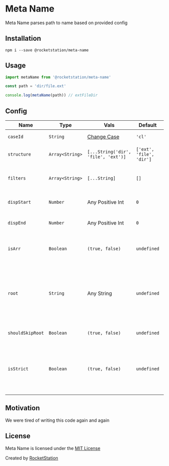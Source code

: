 # Meta Name

Meta Name parses path to name based on provided config

## Installation

```
npm i --save @rocketstation/meta-name
```

## Usage

```javascript
import metaName from '@rocketstation/meta-name'

const path = 'dir/file.ext'

console.log(metaName(path)) // extFileDir
```

## Config

Name | Type | Vals | Default | Description
| - | - | - | - | - |
`caseId` | `String` | [Change Case](https://github.com/rocketstation/change-case) | `'cl'` | Defines name case
`structure` | `Array<String>` | `[...String('dir', 'file', 'ext')]` | `['ext', 'file', 'dir']` | Defines name pattern
`filters` | `Array<String>` | `[...String]` | `[]` | Filters specified dirs, files, extensions
`dispStart` | `Number` | Any Positive Int | `0` | Skips `N` folders from start
`dispEnd` | `Number` | Any Positive Int | `0` | Skips `N` folders from end
`isArr` | `Boolean` | `(true, false)` | `undefined` | If `true`, returns `Array` instead of `String`
`root` | `String` | Any String | `undefined` | If set & path includes `root` folder, skips all folders before. Otherwise parses full path
`shouldSkipRoot` | `Boolean` | `(true, false)` | `undefined` | If `true`, skips `root` folder
`isStrict` | `Boolean` | `(true, false)` | `undefined` | If `true` & path not includes `root` folder, returns empty `String` or `Array`


## Motivation

We were tired of writing this code again and again

## License

Meta Name is licensed under the [MIT License](http://opensource.org/licenses/MIT)

Created by [RocketStation](http://rstation.io)
